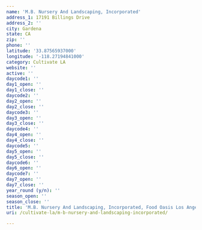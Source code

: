 ```yaml
---
name: 'M.B. Nursery And Landscaping, Incorporated'
address_1: 17191 Billings Drive
address_2: ''
city: Gardena
state: CA
zip: ''
phone: ''
latitude: '33.87565937000'
longitude: '-118.27194841000'
category: Cultivate LA
website: ''
active: ''
daycode1: ''
day1_open: ''
day1_close: ''
daycode2: ''
day2_open: ''
day2_close: ''
daycode3: ''
day3_open: ''
day3_close: ''
daycode4: ''
day4_open: ''
day4_close: ''
daycode5: ''
day5_open: ''
day5_close: ''
daycode6: ''
day6_open: ''
daycode7: ''
day7_open: ''
day7_close: ''
year_round (y/n): ''
season_open: ''
season_close: ''
title: 'M.B. Nursery And Landscaping, Incorporated, Food Oasis Los Angeles'
uri: /cultivate-la/m-b-nursery-and-landscaping-incorporated/

---
```

